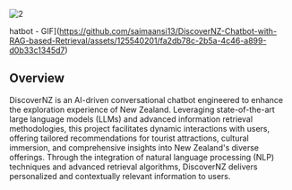 
![2](https://github.com/saimaansi13/DiscoverNZ-Chatbot-with-RAG-based-Retrieval/assets/125540201/8ed17246-7b17-4f03-a915-91a9da73e995)

hatbot - GIF](https://github.com/saimaansi13/DiscoverNZ-Chatbot-with-RAG-based-Retrieval/assets/125540201/fa2db78c-2b5a-4c46-a899-d0b33c1345d7)


## Overview
DiscoverNZ is an AI-driven conversational chatbot engineered to enhance the exploration experience of New Zealand. Leveraging state-of-the-art large language models (LLMs) and advanced information retrieval methodologies, this project facilitates dynamic interactions with users, offering tailored recommendations for tourist attractions, cultural immersion, and comprehensive insights into New Zealand's diverse offerings. Through the integration of natural language processing (NLP) techniques and advanced retrieval algorithms, DiscoverNZ delivers personalized and contextually relevant information to users.
